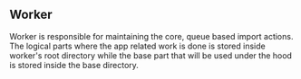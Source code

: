 ## Worker

Worker is responsible for maintaining the core, queue based import actions. The
logical parts where the app related work is done is stored inside worker's root
directory while the base part that will be used under the hood is stored inside
the base directory.
